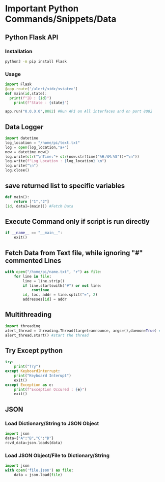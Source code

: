 # Important Python Commands/Snippets/Data

## Python Flask API
### Installation

```bash
python3 -m pip install Flask
```

### Usage
```python
import Flask
@app.route('/alert/<id>/<state>')
def main(id,state):
  print(f"ID : {id}")
	print(f"State : {state}")

app.run("0.0.0.0",8082) #Run API on All interfaces and on port 8082
```

## Data Logger

```python
import datetime
log_location = "/home/pi/text.txt"
log = open(log_location,"a+")
now = datetime.now()
log.write(str("\nTime:"+ str(now.strftime("%H:%M:%S"))+"\n"))
log.write(f"Log Location : {log_location} \n")
log.write("\n")
log.close()
```

## save returned list to specific variables
```python
def main():
	return ["1","2"]
[id, data]=(main()) #Fetch Data
```

## Execute Command only if script is run directly

```python
if __name__ == "__main__":
	exit()
```

## Fetch Data from Text file, while ignoring "#" commented Lines

```python
with open("/home/pi/name.txt", "r") as file:
	for line in file:
		line = line.strip()
		if line.startswith("#") or not line:
			continue
		id, loc, addr = line.split("=", 2)
		addresses[id] = addr
```

## Multithreading

```python
import threading
alert_thread = threading.Thread(target=announce, args=(),daemon=True) #create thread for the announce function
alert_thread.start() #start the thread
```

## Try Except python

```python
try:
	print("Try")
except KeyboardInterrupt:
	print("Keyboard Interupt")
	exit()
except Exception as e:
	print(f"Exception Occured : {e}")
	exit()
```

## JSON

### Load Dictionary/String to JSON Object
```python
import json
data={"A":"B","C":"D"}
rcvd_data=json.loads(data)
```
### Load JSON Object/File to Dictionary/String
```python
import json
with open('file.json') as file:
	data = json.load(file)
```